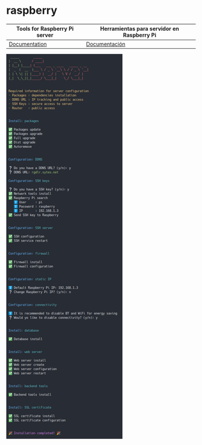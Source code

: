 # raspberry

| Tools for Raspberry Pi server       | Herramientas para servidor en Raspberry Pi |
| ----------------------------------- | ------------------------------------------ |
| [Documentation](./doc/config-en.md) | [Documentación](./doc/config-es.md)        |

![server install](./doc/res/raspi-server-full.png)

